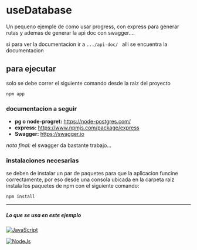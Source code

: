 
# useDatabase

Un pequeno ejemple de como usar progress, con express para generar rutas y ademas de generar la api doc con swagger....

si para ver la documentacion ir a `.../api-doc/ ` alli se encuentra la documentacion

## para ejecutar
solo se debe correr el siguiente comando desde la raiz del proyecto

```
npm app
```
### documentacion a seguir

- __pg o node-progret:__ https://node-postgres.com/
- __express:__ https://www.npmjs.com/package/express
- __Swagger:__ https://swagger.io  

_nota final:_ el swagger da bastante trabajo...

### instalaciones necesarias

se deben de instalar un par de paquetes para que la aplicacion funcine correctamente, por eso desde una consola ubicada en la carpeta raiz instala los paquetes de npm con el siguiente comando:

```
npm install
```

---

##### Lo que se usa en este ejemplo

[![JavaScript](https://img.shields.io/badge/JavaScript-000?style=for-the-badge&logo=javascript&logoColor=white&labelColor=839e87)]()


[![NodeJs](https://img.shields.io/badge/Node.Js-000?style=for-the-badge&logo=Node.js&logoColor=white&labelColor=839e87)]()